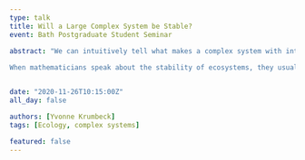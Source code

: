 ```yaml
---
type: talk
title: Will a Large Complex System be Stable?
event: Bath Postgraduate Student Seminar

abstract: "We can intuitively tell what makes a complex system with interacting components stable. For example in ecosystems, we know that the extinction of a prey species can lead to a mass extinction of predator species that feed on prey to sustain themselves, and genetic diversity helps organisms adapting to changing environments and rapidly evolving diseases. But is there a way to quantify stability with maths?
 
When mathematicians speak about the stability of ecosystems, they usually refer to the asymptotic stability of an equilibrium point, characterised by the eigenvalues of a species interaction matrix. In reality, however, these interaction coefficients are difficult - if not impossible - to measure. Therefore in 1972, Robert M. May introduced a community matrix model, where coefficients are sampled from a random distribution, and derived a stability criterion based on the distribution of the eigenvalues using random matrix theory. For nearly 50 years, this model has been improved and applied in theoretical ecology."


date: "2020-11-26T10:15:00Z"
all_day: false

authors: [Yvonne Krumbeck]
tags: [Ecology, complex systems]

featured: false
---
```



